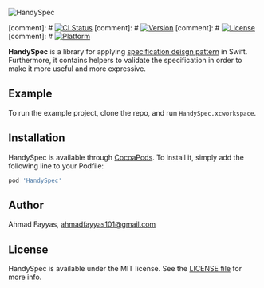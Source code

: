 ![HandySpec](https://user-images.githubusercontent.com/15219320/80429290-69fff000-88f4-11ea-9107-59a8b0b34fb9.png)

[comment]: # [![CI Status](https://img.shields.io/travis/AhmadFayyas/HandySpec.svg?style=flat)](https://travis-ci.org/AhmadFayyas/HandySpec)
[comment]: # [![Version](https://img.shields.io/cocoapods/v/HandySpec.svg?style=flat)](https://cocoapods.org/pods/HandySpec)
[comment]: # [![License](https://img.shields.io/cocoapods/l/HandySpec.svg?style=flat)](https://cocoapods.org/pods/HandySpec)
[comment]: # [![Platform](https://img.shields.io/cocoapods/p/HandySpec.svg?style=flat)](https://cocoapods.org/pods/HandySpec)

**HandySpec** is a library for applying [specification deisgn pattern](https://en.wikipedia.org/wiki/Specification_pattern) in Swift. Furthermore, it contains helpers to validate the specification in order to make it more useful and more expressive.

## Example

To run the example project, clone the repo, and run `HandySpec.xcworkspace`.

## Installation

HandySpec is available through [CocoaPods](https://cocoapods.org). To install
it, simply add the following line to your Podfile:

```ruby
pod 'HandySpec'
```

## Author

Ahmad Fayyas, ahmadfayyas101@gmail.com

## License

HandySpec is available under the MIT license. See the [LICENSE file](https://github.com/AhmadFayyas/HandySpec/blob/master/LICENSE) for more info.
